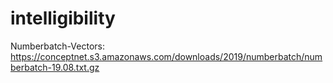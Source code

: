 # intelligibility

Numberbatch-Vectors: https://conceptnet.s3.amazonaws.com/downloads/2019/numberbatch/numberbatch-19.08.txt.gz

